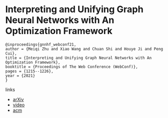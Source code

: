 # Interpreting and Unifying Graph Neural Networks with An Optimization Framework

```
@inproceedings{gnnhf_webconf21,
author = {Meiqi Zhu and Xiao Wang and Chuan Shi and Houye Ji and Peng Cui},
title = {Interpreting and Unifying Graph Neural Networks with An Optimization Framework},
booktitle = {Proceedings of The Web Conference (WebConf)},
pages = {1215--1226},
year = {2021}
}
```

links
- [arXiv](https://arxiv.org/abs/2101.11859)
- [video](https://www.youtube.com/watch?v=CUkrotAwQVI)
- [acm](https://dl.acm.org/doi/10.1145/3442381.3449953)